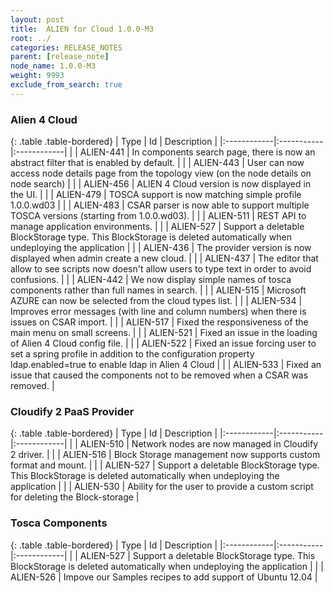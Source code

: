 ```yaml
---
layout: post
title:  ALIEN for Cloud 1.0.0-M3
root: ../
categories: RELEASE_NOTES
parent: [release_note]
node_name: 1.0.0-M3
weight: 9993
exclude_from_search: true
---
```






### Alien 4 Cloud

{: .table .table-bordered}
| Type        | Id         | Description |
|:------------|:-----------|:------------|
| <i class="fa fa-plus text-success"></i> | ALIEN-441 | In components search page, there is now an abstract filter that is enabled by default. |
| <i class="fa fa-plus text-success"></i> | ALIEN-443 | User can now access node details page from the topology view (on the node details on node search) |
| <i class="fa fa-plus text-success"></i> | ALIEN-456 | ALIEN 4 Cloud version is now displayed in the UI. |
| <i class="fa fa-plus text-success"></i> | ALIEN-479 | TOSCA support is now matching simple profile 1.0.0.wd03 |
| <i class="fa fa-plus text-success"></i> | ALIEN-483 | CSAR parser is now able to support multiple TOSCA versions (starting from 1.0.0.wd03). |
| <i class="fa fa-plus text-success"></i> | ALIEN-511 | REST API to manage application environments. |
| <i class="fa fa-plus text-success"></i> | ALIEN-527 | Support a deletable BlockStorage type. This BlockStorage is deleted automatically when undeploying the application |
| <i class="fa fa-level-up text-primary"></i> | ALIEN-436 | The provider version is now displayed when admin create a new cloud. |
| <i class="fa fa-level-up text-primary"></i> | ALIEN-437 | The editor that allow to see scripts now doesn't allow users to type text in order to avoid confusions. |
| <i class="fa fa-level-up text-primary"></i> | ALIEN-442 | We now display simple names of tosca components rather than full names in search. |
| <i class="fa fa-level-up text-primary"></i> | ALIEN-515 | Microsoft AZURE can now be selected from the cloud types list. |
| <i class="fa fa-level-up text-primary"></i> | ALIEN-534 | Improves error messages (with line and column numbers) when there is issues on CSAR import. |
| <i class="fa fa-bug text-danger"></i> | ALIEN-517 | Fixed the responsiveness of the main menu on small screens. |
| <i class="fa fa-bug text-danger"></i> | ALIEN-521 | Fixed an issue in the loading of Alien 4 Cloud config file. |
| <i class="fa fa-bug text-danger"></i> | ALIEN-522 | Fixed an issue forcing user to set a spring profile in addition to the configuration property ldap.enabled=true to enable ldap in Alien 4 Cloud |
| <i class="fa fa-bug text-danger"></i> | ALIEN-533 | Fixed an issue that caused the components not to be removed when a CSAR was removed. |

### Cloudify 2 PaaS Provider

{: .table .table-bordered}
| Type        | Id         | Description |
|:------------|:-----------|:------------|
| <i class="fa fa-plus text-success"></i> | ALIEN-510 | Network nodes are now managed in Cloudify 2 driver. |
| <i class="fa fa-plus text-success"></i> | ALIEN-516 | Block Storage management now supports custom format and mount. |
| <i class="fa fa-plus text-success"></i> | ALIEN-527 | Support a deletable BlockStorage type. This BlockStorage is deleted automatically when undeploying the application |
| <i class="fa fa-plus text-success"></i> | ALIEN-530 | Ability for the user to provide a custom script for deleting the Block-storage |

### Tosca Components

{: .table .table-bordered}
| Type        | Id         | Description |
|:------------|:-----------|:------------|
| <i class="fa fa-plus text-success"></i> | ALIEN-527 | Support a deletable BlockStorage type. This BlockStorage is deleted automatically when undeploying the application |
| <i class="fa fa-level-up text-primary"></i> | ALIEN-526 | Impove our Samples recipes to add support of Ubuntu 12.04 |
